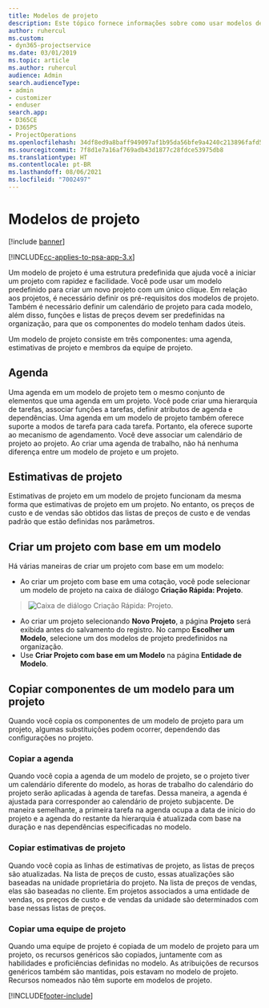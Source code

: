 ```yaml
---
title: Modelos de projeto
description: Este tópico fornece informações sobre como usar modelos de projeto para configuração rápida de projetos.
author: ruhercul
ms.custom:
- dyn365-projectservice
ms.date: 03/01/2019
ms.topic: article
ms.author: ruhercul
audience: Admin
search.audienceType:
- admin
- customizer
- enduser
search.app:
- D365CE
- D365PS
- ProjectOperations
ms.openlocfilehash: 34df8ed9a8baff949097af1b95da56bfe9a4240c213896fafd5c7dcfcf580b6c
ms.sourcegitcommit: 7f8d1e7a16af769adb43d1877c28fdce53975db8
ms.translationtype: HT
ms.contentlocale: pt-BR
ms.lasthandoff: 08/06/2021
ms.locfileid: "7002497"
---
```

# <a name="project-templates"></a>Modelos de projeto 

[!include [banner](../includes/psa-now-project-operations.md)]

[!INCLUDE[cc-applies-to-psa-app-3.x](../includes/cc-applies-to-psa-app-3x.md)]

Um modelo de projeto é uma estrutura predefinida que ajuda você a iniciar um projeto com rapidez e facilidade. Você pode usar um modelo predefinido para criar um novo projeto com um único clique. Em relação aos projetos, é necessário definir os pré-requisitos dos modelos de projeto. Também é necessário definir um calendário de projeto para cada modelo, além disso, funções e listas de preços devem ser predefinidas na organização, para que os componentes do modelo tenham dados úteis.

Um modelo de projeto consiste em três componentes: uma agenda, estimativas de projeto e membros da equipe de projeto.

## <a name="schedule"></a>Agenda

Uma agenda em um modelo de projeto tem o mesmo conjunto de elementos que uma agenda em um projeto. Você pode criar uma hierarquia de tarefas, associar funções a tarefas, definir atributos de agenda e dependências. Uma agenda em um modelo de projeto também oferece suporte a modos de tarefa para cada tarefa. Portanto, ela oferece suporte ao mecanismo de agendamento. Você deve associar um calendário de projeto ao projeto. Ao criar uma agenda de trabalho, não há nenhuma diferença entre um modelo de projeto e um projeto.

## <a name="project-estimates"></a>Estimativas de projeto

Estimativas de projeto em um modelo de projeto funcionam da mesma forma que estimativas de projeto em um projeto. No entanto, os preços de custo e de vendas são obtidos das listas de preços de custo e de vendas padrão que estão definidas nos parâmetros.

## <a name="creating-a-project-from-a-template"></a>Criar um projeto com base em um modelo
 
Há várias maneiras de criar um projeto com base em um modelo:

- Ao criar um projeto com base em uma cotação, você pode selecionar um modelo de projeto na caixa de diálogo **Criação Rápida: Projeto**.

> ![Caixa de diálogo Criação Rápida: Projeto.](media/project-11.png)

- Ao criar um projeto selecionando **Novo Projeto**, a página **Projeto** será exibida antes do salvamento do registro. No campo **Escolher um Modelo**, selecione um dos modelos de projeto predefinidos na organização.
- Use **Criar Projeto com base em um Modelo** na página **Entidade de Modelo**.

## <a name="copying-components-of-template-to-project"></a>Copiar componentes de um modelo para um projeto

Quando você copia os componentes de um modelo de projeto para um projeto, algumas substituições podem ocorrer, dependendo das configurações no projeto.

### <a name="copying-the-schedule"></a>Copiar a agenda

Quando você copia a agenda de um modelo de projeto, se o projeto tiver um calendário diferente do modelo, as horas de trabalho do calendário do projeto serão aplicadas à agenda de tarefas. Dessa maneira, a agenda é ajustada para corresponder ao calendário de projeto subjacente. De maneira semelhante, a primeira tarefa na agenda ocupa a data de início do projeto e a agenda do restante da hierarquia é atualizada com base na duração e nas dependências especificadas no modelo. 

### <a name="copying-project-estimates"></a>Copiar estimativas de projeto 

Quando você copia as linhas de estimativas de projeto, as listas de preços são atualizadas. Na lista de preços de custo, essas atualizações são baseadas na unidade proprietária do projeto. Na lista de preços de vendas, elas são baseadas no cliente. Em projetos associados a uma entidade de vendas, os preços de custo e de vendas da unidade são determinados com base nessas listas de preços.

### <a name="copying-a-project-team"></a>Copiar uma equipe de projeto

Quando uma equipe de projeto é copiada de um modelo de projeto para um projeto, os recursos genéricos são copiados, juntamente com as habilidades e proficiências definidas no modelo. As atribuições de recursos genéricos também são mantidas, pois estavam no modelo de projeto. Recursos nomeados não têm suporte em modelos de projeto.


[!INCLUDE[footer-include](../includes/footer-banner.md)]